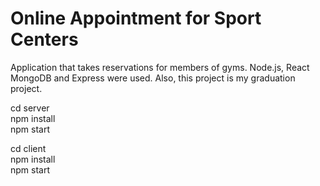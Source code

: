 # Online Appointment for Sport Centers
Application that takes reservations for members of gyms. Node.js, React MongoDB and Express were used. Also, this project is my graduation project.

cd server 
<br>
npm install 
 <br>
npm start




cd client
<br>
npm install 
 <br> npm start

<br>
<br>
